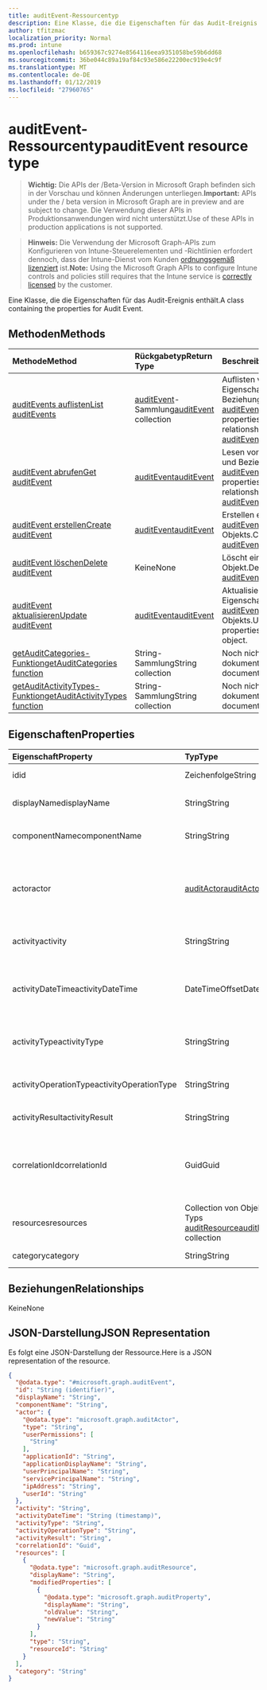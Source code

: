 ```yaml
---
title: auditEvent-Ressourcentyp
description: Eine Klasse, die die Eigenschaften für das Audit-Ereignis enthält.
author: tfitzmac
localization_priority: Normal
ms.prod: intune
ms.openlocfilehash: b659367c9274e8564116eea9351058be59b6dd68
ms.sourcegitcommit: 36be044c89a19af84c93e586e22200ec919e4c9f
ms.translationtype: MT
ms.contentlocale: de-DE
ms.lasthandoff: 01/12/2019
ms.locfileid: "27960765"
---
```

# <a name="auditevent-resource-type"></a><span data-ttu-id="148d4-103">auditEvent-Ressourcentyp</span><span class="sxs-lookup"><span data-stu-id="148d4-103">auditEvent resource type</span></span>

> <span data-ttu-id="148d4-104">**Wichtig:** Die APIs der /Beta-Version in Microsoft Graph befinden sich in der Vorschau und können Änderungen unterliegen.</span><span class="sxs-lookup"><span data-stu-id="148d4-104">**Important:** APIs under the / beta version in Microsoft Graph are in preview and are subject to change.</span></span> <span data-ttu-id="148d4-105">Die Verwendung dieser APIs in Produktionsanwendungen wird nicht unterstützt.</span><span class="sxs-lookup"><span data-stu-id="148d4-105">Use of these APIs in production applications is not supported.</span></span>

> <span data-ttu-id="148d4-106">**Hinweis:** Die Verwendung der Microsoft Graph-APIs zum Konfigurieren von Intune-Steuerelementen und -Richtlinien erfordert dennoch, dass der Intune-Dienst vom Kunden [ordnungsgemäß lizenziert](https://go.microsoft.com/fwlink/?linkid=839381) ist.</span><span class="sxs-lookup"><span data-stu-id="148d4-106">**Note:** Using the Microsoft Graph APIs to configure Intune controls and policies still requires that the Intune service is [correctly licensed](https://go.microsoft.com/fwlink/?linkid=839381) by the customer.</span></span>

<span data-ttu-id="148d4-107">Eine Klasse, die die Eigenschaften für das Audit-Ereignis enthält.</span><span class="sxs-lookup"><span data-stu-id="148d4-107">A class containing the properties for Audit Event.</span></span>
## <a name="methods"></a><span data-ttu-id="148d4-108">Methoden</span><span class="sxs-lookup"><span data-stu-id="148d4-108">Methods</span></span>
|<span data-ttu-id="148d4-109">Methode</span><span class="sxs-lookup"><span data-stu-id="148d4-109">Method</span></span>|<span data-ttu-id="148d4-110">Rückgabetyp</span><span class="sxs-lookup"><span data-stu-id="148d4-110">Return Type</span></span>|<span data-ttu-id="148d4-111">Beschreibung</span><span class="sxs-lookup"><span data-stu-id="148d4-111">Description</span></span>|
|:---|:---|:---|
|[<span data-ttu-id="148d4-112">auditEvents auflisten</span><span class="sxs-lookup"><span data-stu-id="148d4-112">List auditEvents</span></span>](../api/intune-auditing-auditevent-list.md)|<span data-ttu-id="148d4-113">[auditEvent](../resources/intune-auditing-auditevent.md)-Sammlung</span><span class="sxs-lookup"><span data-stu-id="148d4-113">[auditEvent](../resources/intune-auditing-auditevent.md) collection</span></span>|<span data-ttu-id="148d4-114">Auflisten von Eigenschaften und Beziehungen der [auditEvent](../resources/intune-auditing-auditevent.md)-Objekte.</span><span class="sxs-lookup"><span data-stu-id="148d4-114">List properties and relationships of the [auditEvent](../resources/intune-auditing-auditevent.md) objects.</span></span>|
|[<span data-ttu-id="148d4-115">auditEvent abrufen</span><span class="sxs-lookup"><span data-stu-id="148d4-115">Get auditEvent</span></span>](../api/intune-auditing-auditevent-get.md)|[<span data-ttu-id="148d4-116">auditEvent</span><span class="sxs-lookup"><span data-stu-id="148d4-116">auditEvent</span></span>](../resources/intune-auditing-auditevent.md)|<span data-ttu-id="148d4-117">Lesen von Eigenschaften und Beziehungen des [auditEvent](../resources/intune-auditing-auditevent.md)-Objekts.</span><span class="sxs-lookup"><span data-stu-id="148d4-117">Read properties and relationships of the [auditEvent](../resources/intune-auditing-auditevent.md) object.</span></span>|
|[<span data-ttu-id="148d4-118">auditEvent erstellen</span><span class="sxs-lookup"><span data-stu-id="148d4-118">Create auditEvent</span></span>](../api/intune-auditing-auditevent-create.md)|[<span data-ttu-id="148d4-119">auditEvent</span><span class="sxs-lookup"><span data-stu-id="148d4-119">auditEvent</span></span>](../resources/intune-auditing-auditevent.md)|<span data-ttu-id="148d4-120">Erstellen eines neuen [auditEvent](../resources/intune-auditing-auditevent.md)-Objekts.</span><span class="sxs-lookup"><span data-stu-id="148d4-120">Create a new [auditEvent](../resources/intune-auditing-auditevent.md) object.</span></span>|
|[<span data-ttu-id="148d4-121">auditEvent löschen</span><span class="sxs-lookup"><span data-stu-id="148d4-121">Delete auditEvent</span></span>](../api/intune-auditing-auditevent-delete.md)|<span data-ttu-id="148d4-122">Keine</span><span class="sxs-lookup"><span data-stu-id="148d4-122">None</span></span>|<span data-ttu-id="148d4-123">Löscht ein [auditEvent](../resources/intune-auditing-auditevent.md)-Objekt.</span><span class="sxs-lookup"><span data-stu-id="148d4-123">Deletes a [auditEvent](../resources/intune-auditing-auditevent.md).</span></span>|
|[<span data-ttu-id="148d4-124">auditEvent aktualisieren</span><span class="sxs-lookup"><span data-stu-id="148d4-124">Update auditEvent</span></span>](../api/intune-auditing-auditevent-update.md)|[<span data-ttu-id="148d4-125">auditEvent</span><span class="sxs-lookup"><span data-stu-id="148d4-125">auditEvent</span></span>](../resources/intune-auditing-auditevent.md)|<span data-ttu-id="148d4-126">Aktualisieren der Eigenschaften eines [auditEvent](../resources/intune-auditing-auditevent.md)-Objekts.</span><span class="sxs-lookup"><span data-stu-id="148d4-126">Update the properties of a [auditEvent](../resources/intune-auditing-auditevent.md) object.</span></span>|
|[<span data-ttu-id="148d4-127">getAuditCategories-Funktion</span><span class="sxs-lookup"><span data-stu-id="148d4-127">getAuditCategories function</span></span>](../api/intune-auditing-auditevent-getauditcategories.md)|<span data-ttu-id="148d4-128">String-Sammlung</span><span class="sxs-lookup"><span data-stu-id="148d4-128">String collection</span></span>|<span data-ttu-id="148d4-129">Noch nicht dokumentiert</span><span class="sxs-lookup"><span data-stu-id="148d4-129">Not yet documented</span></span>|
|[<span data-ttu-id="148d4-130">getAuditActivityTypes-Funktion</span><span class="sxs-lookup"><span data-stu-id="148d4-130">getAuditActivityTypes function</span></span>](../api/intune-auditing-auditevent-getauditactivitytypes.md)|<span data-ttu-id="148d4-131">String-Sammlung</span><span class="sxs-lookup"><span data-stu-id="148d4-131">String collection</span></span>|<span data-ttu-id="148d4-132">Noch nicht dokumentiert</span><span class="sxs-lookup"><span data-stu-id="148d4-132">Not yet documented</span></span>|

## <a name="properties"></a><span data-ttu-id="148d4-133">Eigenschaften</span><span class="sxs-lookup"><span data-stu-id="148d4-133">Properties</span></span>
|<span data-ttu-id="148d4-134">Eigenschaft</span><span class="sxs-lookup"><span data-stu-id="148d4-134">Property</span></span>|<span data-ttu-id="148d4-135">Typ</span><span class="sxs-lookup"><span data-stu-id="148d4-135">Type</span></span>|<span data-ttu-id="148d4-136">Beschreibung</span><span class="sxs-lookup"><span data-stu-id="148d4-136">Description</span></span>|
|:---|:---|:---|
|<span data-ttu-id="148d4-137">id</span><span class="sxs-lookup"><span data-stu-id="148d4-137">id</span></span>|<span data-ttu-id="148d4-138">Zeichenfolge</span><span class="sxs-lookup"><span data-stu-id="148d4-138">String</span></span>|<span data-ttu-id="148d4-139">Schlüssel der Entität</span><span class="sxs-lookup"><span data-stu-id="148d4-139">Key of the entity.</span></span>|
|<span data-ttu-id="148d4-140">displayName</span><span class="sxs-lookup"><span data-stu-id="148d4-140">displayName</span></span>|<span data-ttu-id="148d4-141">String</span><span class="sxs-lookup"><span data-stu-id="148d4-141">String</span></span>|<span data-ttu-id="148d4-142">Anzeigename des Ereignisses</span><span class="sxs-lookup"><span data-stu-id="148d4-142">Event display name.</span></span>|
|<span data-ttu-id="148d4-143">componentName</span><span class="sxs-lookup"><span data-stu-id="148d4-143">componentName</span></span>|<span data-ttu-id="148d4-144">String</span><span class="sxs-lookup"><span data-stu-id="148d4-144">String</span></span>|<span data-ttu-id="148d4-145">Name der Komponente</span><span class="sxs-lookup"><span data-stu-id="148d4-145">Component name.</span></span>|
|<span data-ttu-id="148d4-146">actor</span><span class="sxs-lookup"><span data-stu-id="148d4-146">actor</span></span>|[<span data-ttu-id="148d4-147">auditActor</span><span class="sxs-lookup"><span data-stu-id="148d4-147">auditActor</span></span>](../resources/intune-auditing-auditactor.md)|<span data-ttu-id="148d4-148">AAD-Benutzer und -Anwendung, die dem Überwachungsereignis zugeordnet sind</span><span class="sxs-lookup"><span data-stu-id="148d4-148">AAD user and application that are associated with the audit event.</span></span>|
|<span data-ttu-id="148d4-149">activity</span><span class="sxs-lookup"><span data-stu-id="148d4-149">activity</span></span>|<span data-ttu-id="148d4-150">String</span><span class="sxs-lookup"><span data-stu-id="148d4-150">String</span></span>|<span data-ttu-id="148d4-151">Anzeigename der Aktivität</span><span class="sxs-lookup"><span data-stu-id="148d4-151">Friendly name of the activity.</span></span>|
|<span data-ttu-id="148d4-152">activityDateTime</span><span class="sxs-lookup"><span data-stu-id="148d4-152">activityDateTime</span></span>|<span data-ttu-id="148d4-153">DateTimeOffset</span><span class="sxs-lookup"><span data-stu-id="148d4-153">DateTimeOffset</span></span>|<span data-ttu-id="148d4-154">Datum und Uhrzeit der Durchführung der Aktivität im UTC-Format</span><span class="sxs-lookup"><span data-stu-id="148d4-154">The date time in UTC when the activity was performed.</span></span>|
|<span data-ttu-id="148d4-155">activityType</span><span class="sxs-lookup"><span data-stu-id="148d4-155">activityType</span></span>|<span data-ttu-id="148d4-156">String</span><span class="sxs-lookup"><span data-stu-id="148d4-156">String</span></span>|<span data-ttu-id="148d4-157">Typ der durchgeführten Aktivität</span><span class="sxs-lookup"><span data-stu-id="148d4-157">The type of activity that was being performed.</span></span>|
|<span data-ttu-id="148d4-158">activityOperationType</span><span class="sxs-lookup"><span data-stu-id="148d4-158">activityOperationType</span></span>|<span data-ttu-id="148d4-159">String</span><span class="sxs-lookup"><span data-stu-id="148d4-159">String</span></span>|<span data-ttu-id="148d4-160">HTTP-Vorgangstyp der Aktivität</span><span class="sxs-lookup"><span data-stu-id="148d4-160">The HTTP operation type of the activity.</span></span>|
|<span data-ttu-id="148d4-161">activityResult</span><span class="sxs-lookup"><span data-stu-id="148d4-161">activityResult</span></span>|<span data-ttu-id="148d4-162">String</span><span class="sxs-lookup"><span data-stu-id="148d4-162">String</span></span>|<span data-ttu-id="148d4-163">Ergebnis der Aktivität</span><span class="sxs-lookup"><span data-stu-id="148d4-163">The result of the activity.</span></span>|
|<span data-ttu-id="148d4-164">correlationId</span><span class="sxs-lookup"><span data-stu-id="148d4-164">correlationId</span></span>|<span data-ttu-id="148d4-165">Guid</span><span class="sxs-lookup"><span data-stu-id="148d4-165">Guid</span></span>|<span data-ttu-id="148d4-166">ID der Clientanforderung, die zur Korrelation von Aktivitäten im System verwendet wird</span><span class="sxs-lookup"><span data-stu-id="148d4-166">The client request Id that is used to correlate activity within the system.</span></span>|
|<span data-ttu-id="148d4-167">resources</span><span class="sxs-lookup"><span data-stu-id="148d4-167">resources</span></span>|<span data-ttu-id="148d4-168">Collection von Objekten des Typs [auditResource](../resources/intune-auditing-auditresource.md)</span><span class="sxs-lookup"><span data-stu-id="148d4-168">[auditResource](../resources/intune-auditing-auditresource.md) collection</span></span>|<span data-ttu-id="148d4-169">Ressourcen, die geändert werden</span><span class="sxs-lookup"><span data-stu-id="148d4-169">Resources being modified.</span></span>|
|<span data-ttu-id="148d4-170">category</span><span class="sxs-lookup"><span data-stu-id="148d4-170">category</span></span>|<span data-ttu-id="148d4-171">String</span><span class="sxs-lookup"><span data-stu-id="148d4-171">String</span></span>|<span data-ttu-id="148d4-172">Audit-Kategorie</span><span class="sxs-lookup"><span data-stu-id="148d4-172">Audit category.</span></span>|

## <a name="relationships"></a><span data-ttu-id="148d4-173">Beziehungen</span><span class="sxs-lookup"><span data-stu-id="148d4-173">Relationships</span></span>
<span data-ttu-id="148d4-174">Keine</span><span class="sxs-lookup"><span data-stu-id="148d4-174">None</span></span>
## <a name="json-representation"></a><span data-ttu-id="148d4-175">JSON-Darstellung</span><span class="sxs-lookup"><span data-stu-id="148d4-175">JSON Representation</span></span>
<span data-ttu-id="148d4-176">Es folgt eine JSON-Darstellung der Ressource.</span><span class="sxs-lookup"><span data-stu-id="148d4-176">Here is a JSON representation of the resource.</span></span>
<!-- {
  "blockType": "resource",
  "keyProperty": "id",
  "@odata.type": "microsoft.graph.auditEvent"
}
-->
``` json
{
  "@odata.type": "#microsoft.graph.auditEvent",
  "id": "String (identifier)",
  "displayName": "String",
  "componentName": "String",
  "actor": {
    "@odata.type": "microsoft.graph.auditActor",
    "type": "String",
    "userPermissions": [
      "String"
    ],
    "applicationId": "String",
    "applicationDisplayName": "String",
    "userPrincipalName": "String",
    "servicePrincipalName": "String",
    "ipAddress": "String",
    "userId": "String"
  },
  "activity": "String",
  "activityDateTime": "String (timestamp)",
  "activityType": "String",
  "activityOperationType": "String",
  "activityResult": "String",
  "correlationId": "Guid",
  "resources": [
    {
      "@odata.type": "microsoft.graph.auditResource",
      "displayName": "String",
      "modifiedProperties": [
        {
          "@odata.type": "microsoft.graph.auditProperty",
          "displayName": "String",
          "oldValue": "String",
          "newValue": "String"
        }
      ],
      "type": "String",
      "resourceId": "String"
    }
  ],
  "category": "String"
}
```





